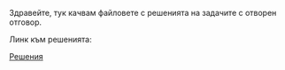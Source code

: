 Здравейте, тук качвам файловете с решенията на задачите с отворен отговор.

Линк към решенията:

[Решения](https://github.com/VIvanovSp/Cryptography/blob/main/CryptographySolutionTest.pdf)
